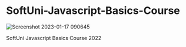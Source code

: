 # SoftUni-Javascript-Basics-Course
![Screenshot 2023-01-17 090645](https://user-images.githubusercontent.com/122614355/212832218-1c2efbcc-afb0-4516-be5e-486db1841d1f.png)

SoftUni Javascript Basics Course 2022




